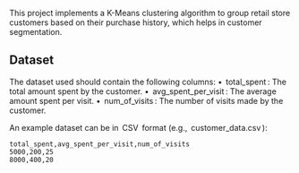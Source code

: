 This project implements a K-Means clustering algorithm to group retail store customers based on their purchase history, which helps in customer segmentation.

## Dataset

The dataset used should contain the following columns:
•⁠  ⁠⁠ total_spent ⁠: The total amount spent by the customer.
•⁠  ⁠⁠ avg_spent_per_visit ⁠: The average amount spent per visit.
•⁠  ⁠⁠ num_of_visits ⁠: The number of visits made by the customer.

An example dataset can be in ⁠ CSV ⁠ format (e.g., ⁠ customer_data.csv ⁠):

```csv
total_spent,avg_spent_per_visit,num_of_visits
5000,200,25
8000,400,20

